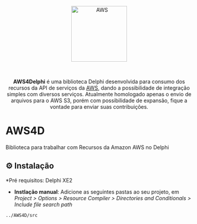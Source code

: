 <p align="center">
  <a href="https://www.pngitem.com/pimgs/m/175-1759149_aws-amazon-hd-png-download.png">
    <img alt="AWS" height="150" src="https://www.pngitem.com/pimgs/m/175-1759149_aws-amazon-hd-png-download.png">
  </a>  
</p><br>
<p align="center">
  <b>AWS4Delphi</b> é uma biblioteca Delphi desenvolvida para consumo dos recursos da API de serviços da <a href="https://aws.com/">AWS</a>, dando a possibilidade de integração simples com diversos serviços. Atualmente homologado apenas o envio de arquivos para o AWS S3, porém com possibilidade de expansão, fique a vontade para enviar suas contribuições.

# AWS4D
Biblioteca para trabalhar com Recursos da Amazon AWS no Delphi


## ⚙️ Instalação 

*Pré requisitos: Delphi XE2


* **Instlação manual**: Adicione as seguintes pastas ao seu projeto, em *Project > Options > Resource Compiler > Directories and Conditionals > Include file search path*

```
../AWS4D/src
```